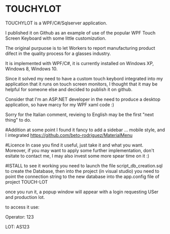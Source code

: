# TOUCHYLOT

TOUCHYLOT is a WPF/C#/Sqlserver application.

I published it on Github as an example of use of the popular WPF Touch Screen Keyboard with some little customizution.

The original purpuose is to let Workers to report manufacturing product difect in the quality process for a glasses industry.

It is implemented with WPF/C#, it is currently installed on Windows XP, Windows 8, Windows 10.

Since it solved my need to have a custom touch keybord integrated into my application that it runs on touch screen monitors, I thought that it may be helpful for someone else and decided to publish it on github. 

Consider that I'm an ASP.NET developer in the need to produce a desktop application, so have marcy for my WPF xaml code :)

Sorry for the Italian comment, revieing to English may be the first "next thing" to do.

#Addition
at some point I found it fancy to add a sidebar ... mobile style, and I integrated https://github.com/beto-rodriguez/MaterialMenu


#Licence
In case you find it useful, just take it and what you want.
Moreover, if you may want to apply some further implementation, don't esitate to contact me, I may also invest some more spear time on it :) 

#ISTALL
to see it working you need to launch the file script_db_creation.sql to create the Database, then into the project (in visual studio) you need to point the connection string to the new database into the app.config file of project TOUCH-LOT 

once you run it, a popup window will appear with a login requesting USer and production lot.

to access it use: 

Operator: 123

LOT:  AS123





